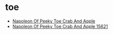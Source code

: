 # toe

 * [Napoleon Of Peeky Toe Crab And Apple](../../index/n/napoleon-of-peeky-toe-crab-and-apple-15621.json)
 * [Napoleon Of Peeky Toe Crab And Apple 15621](../../index/n/napoleon-of-peeky-toe-crab-and-apple-15621.json)
